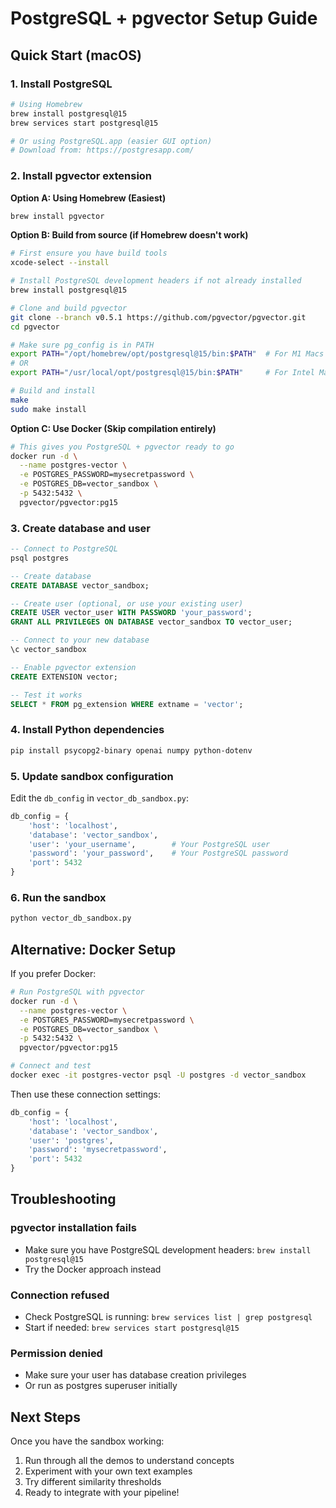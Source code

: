 # PostgreSQL + pgvector Setup Guide

## Quick Start (macOS)

### 1. Install PostgreSQL
```bash
# Using Homebrew
brew install postgresql@15
brew services start postgresql@15

# Or using PostgreSQL.app (easier GUI option)
# Download from: https://postgresapp.com/
```

### 2. Install pgvector extension

**Option A: Using Homebrew (Easiest)**
```bash
brew install pgvector
```

**Option B: Build from source (if Homebrew doesn't work)**
```bash
# First ensure you have build tools
xcode-select --install

# Install PostgreSQL development headers if not already installed
brew install postgresql@15

# Clone and build pgvector
git clone --branch v0.5.1 https://github.com/pgvector/pgvector.git
cd pgvector

# Make sure pg_config is in PATH
export PATH="/opt/homebrew/opt/postgresql@15/bin:$PATH"  # For M1 Macs
# OR
export PATH="/usr/local/opt/postgresql@15/bin:$PATH"     # For Intel Macs

# Build and install
make
sudo make install
```

**Option C: Use Docker (Skip compilation entirely)**
```bash
# This gives you PostgreSQL + pgvector ready to go
docker run -d \
  --name postgres-vector \
  -e POSTGRES_PASSWORD=mysecretpassword \
  -e POSTGRES_DB=vector_sandbox \
  -p 5432:5432 \
  pgvector/pgvector:pg15
```

### 3. Create database and user
```sql
-- Connect to PostgreSQL
psql postgres

-- Create database
CREATE DATABASE vector_sandbox;

-- Create user (optional, or use your existing user)
CREATE USER vector_user WITH PASSWORD 'your_password';
GRANT ALL PRIVILEGES ON DATABASE vector_sandbox TO vector_user;

-- Connect to your new database
\c vector_sandbox

-- Enable pgvector extension
CREATE EXTENSION vector;

-- Test it works
SELECT * FROM pg_extension WHERE extname = 'vector';
```

### 4. Install Python dependencies
```bash
pip install psycopg2-binary openai numpy python-dotenv
```

### 5. Update sandbox configuration
Edit the `db_config` in `vector_db_sandbox.py`:
```python
db_config = {
    'host': 'localhost',
    'database': 'vector_sandbox',
    'user': 'your_username',        # Your PostgreSQL user
    'password': 'your_password',    # Your PostgreSQL password
    'port': 5432
}
```

### 6. Run the sandbox
```bash
python vector_db_sandbox.py
```

## Alternative: Docker Setup

If you prefer Docker:

```bash
# Run PostgreSQL with pgvector
docker run -d \
  --name postgres-vector \
  -e POSTGRES_PASSWORD=mysecretpassword \
  -e POSTGRES_DB=vector_sandbox \
  -p 5432:5432 \
  pgvector/pgvector:pg15

# Connect and test
docker exec -it postgres-vector psql -U postgres -d vector_sandbox
```

Then use these connection settings:
```python
db_config = {
    'host': 'localhost',
    'database': 'vector_sandbox',
    'user': 'postgres',
    'password': 'mysecretpassword',
    'port': 5432
}
```

## Troubleshooting

### pgvector installation fails
- Make sure you have PostgreSQL development headers: `brew install postgresql@15`
- Try the Docker approach instead

### Connection refused
- Check PostgreSQL is running: `brew services list | grep postgresql`
- Start if needed: `brew services start postgresql@15`

### Permission denied
- Make sure your user has database creation privileges
- Or run as postgres superuser initially

## Next Steps

Once you have the sandbox working:
1. Run through all the demos to understand concepts
2. Experiment with your own text examples
3. Try different similarity thresholds
4. Ready to integrate with your pipeline!